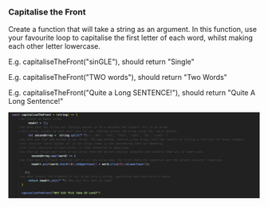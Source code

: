 ### Capitalise the Front

Create a function that will take a string as an argument. In this function, use your favourite loop to capitalise the first letter of each word, whilst making each other letter lowercase.

E.g. capitaliseTheFront("sinGLE"), should return "Single"

E.g. capitaliseTheFront("TWO words"), should return "Two Words"

E.g. capitaliseTheFront("Quite a Long SENTENCE!"), should return "Quite A Long Sentence!"

![image](images/challange1_capitalisethefront.png)


